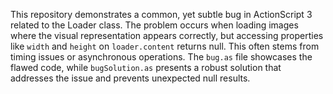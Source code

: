This repository demonstrates a common, yet subtle bug in ActionScript 3 related to the Loader class.  The problem occurs when loading images where the visual representation appears correctly, but accessing properties like `width` and `height` on `loader.content` returns null.  This often stems from timing issues or asynchronous operations. The `bug.as` file showcases the flawed code, while `bugSolution.as` presents a robust solution that addresses the issue and prevents unexpected null results.